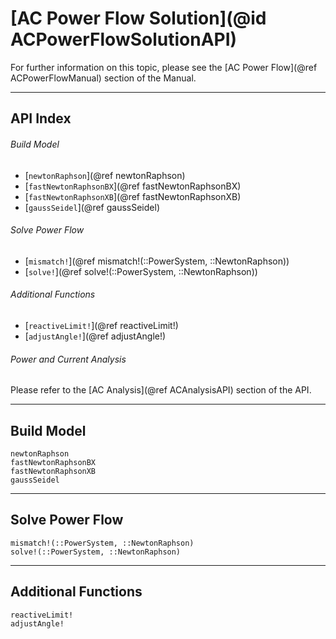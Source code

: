 # [AC Power Flow Solution](@id ACPowerFlowSolutionAPI)

For further information on this topic, please see the [AC Power Flow](@ref ACPowerFlowManual) section of the Manual.

---

## API Index

###### Build Model
* [`newtonRaphson`](@ref newtonRaphson)
* [`fastNewtonRaphsonBX`](@ref fastNewtonRaphsonBX)
* [`fastNewtonRaphsonXB`](@ref fastNewtonRaphsonXB)
* [`gaussSeidel`](@ref gaussSeidel)

###### Solve Power Flow
* [`mismatch!`](@ref mismatch!(::PowerSystem, ::NewtonRaphson))
* [`solve!`](@ref solve!(::PowerSystem, ::NewtonRaphson))

###### Additional Functions
* [`reactiveLimit!`](@ref reactiveLimit!)
* [`adjustAngle!`](@ref adjustAngle!)

###### Power and Current Analysis
Please refer to the [AC Analysis](@ref ACAnalysisAPI) section of the API.

---

## Build Model
```@docs
newtonRaphson
fastNewtonRaphsonBX
fastNewtonRaphsonXB
gaussSeidel
```

---

## Solve Power Flow
```@docs
mismatch!(::PowerSystem, ::NewtonRaphson)
solve!(::PowerSystem, ::NewtonRaphson)
```

---

## Additional Functions
```@docs
reactiveLimit!
adjustAngle!
```